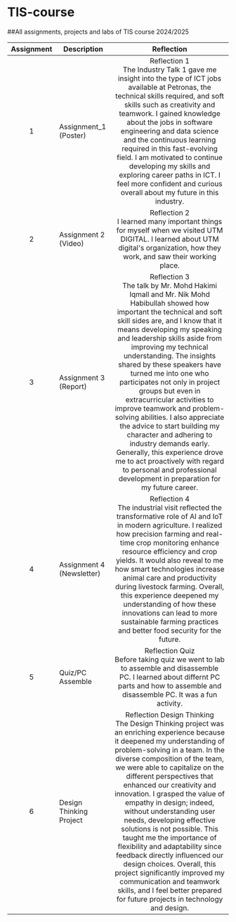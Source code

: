 # TIS-course
##All assignments, projects and labs of TIS course 2024/2025


| Assignment  | Description   | Reflection |
| :-----: |  ------ | :-----: | 
| 1 | Assignment_1 (Poster)  | Reflection 1 <br> The Industry Talk 1  gave me insight into the type of ICT jobs available at Petronas, the technical skills required, and soft skills such as creativity and teamwork. I gained knowledge about the jobs in software engineering and data science and the continuous learning required in this fast-evolving field. I am motivated to continue developing my skills and exploring career paths in ICT. I feel more confident and curious overall about my future in this industry. | 
| 2 | Assignment 2 (Video)  | Reflection 2 <br>  I learned many important things for myself when we visited UTM DIGITAL. I learned about UTM digital's organization, how they work, and saw their working place.           <br> 
| 3 | Assignment 3 (Report)  | Reflection 3 <br> The talk by  Mr. Mohd Hakimi Iqmall and Mr. Nik Mohd Habibullah showed how important the technical and soft skill sides are, and I know that it means developing my speaking and leadership skills aside from improving my technical understanding. The insights shared by these speakers have turned me into one who participates not only in project groups but even in extracurricular activities to improve teamwork and problem-solving abilities. I also appreciate the advice to start building my character and adhering to industry demands early. Generally, this experience drove me to act proactively with regard to personal and professional development in preparation for my future career.| 
| 4 | Assignment 4 (Newsletter)  | Reflection 4 <br>  The industrial visit reflected the transformative role of AI and IoT in modern agriculture. I realized how precision farming and real-time crop monitoring enhance resource efficiency and crop yields. It would also reveal to me how smart technologies increase animal care and productivity during livestock farming. Overall, this experience deepened my understanding of how these innovations can lead to more sustainable farming practices and better food security for the future.         |
| 5 | Quiz/PC Assemble  | Reflection Quiz <br> Before taking quiz we went to lab to assemble and disassemble PC. I learned about differnt PC parts and how to assemble and disassemble PC. It was a fun activity.|
| 6 | Design Thinking Project | Reflection Design Thinking <br> The Design Thinking project was an enriching experience because it deepened my understanding of problem-solving in a team. In the diverse composition of the team, we were able to capitalize on the different perspectives that enhanced our creativity and innovation. I grasped the value of empathy in design; indeed, without understanding user needs, developing effective solutions is not possible. This taught me the importance of flexibility and adaptability since feedback directly influenced our design choices. Overall, this project significantly improved my communication and teamwork skills, and I feel better prepared for future projects in technology and design. 
